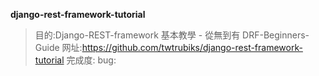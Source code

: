 <b>django-rest-framework-tutorial</b>
>目的:Django-REST-framework 基本教學 - 從無到有 DRF-Beginners-Guide 
>网址:https://github.com/twtrubiks/django-rest-framework-tutorial
>完成度:
>bug: